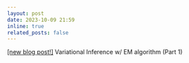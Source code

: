 ```yaml
---
layout: post
date: 2023-10-09 21:59
inline: true
related_posts: false
---
```

[[new blog post!]](/blog/2023/variational-inf) Variational Inference w/ EM algorithm (Part 1)